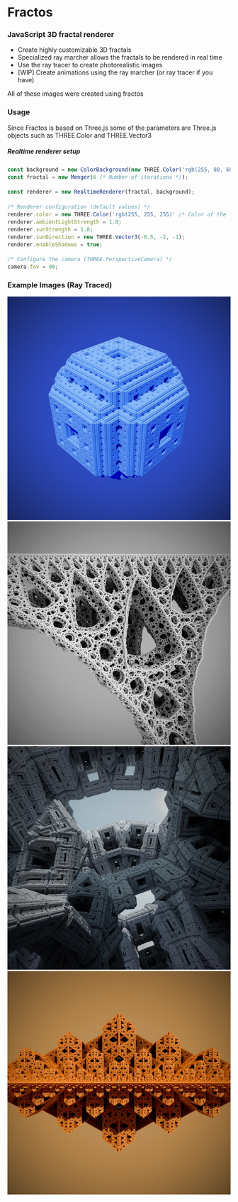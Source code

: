# Fractos
### JavaScript 3D fractal renderer

- Create highly customizable 3D fractals
- Specialized ray marcher allows the fractals to be rendered in real time
- Use the ray tracer to create photorealistic images
- [WIP] Create animations using the ray marcher (or ray tracer if you have)

All of these images were created using fractos

### Usage
Since Fractos is based on Three.js some of the parameters are Three.js objects such as THREE.Color and THREE.Vector3


##### Realtime renderer setup
```ts
const background = new ColorBackground(new THREE.Color('rgb(255, 80, 60)'));
const fractal = new Menger(6 /* Number of iterations */);

const renderer = new RealtimeRenderer(fractal, background);

/* Renderer configuration (default values) */
renderer.color = new THREE.Color('rgb(255, 255, 255)' /* Color of the fractal */);
renderer.ambientLightStrength = 1.0;
renderer.sunStrength = 1.0;
renderer.sunDirection = new THREE.Vector3(-0.5, -2, -1);
renderer.enableShadows = true;

/* Configure the camera (THREE.PerspectiveCamera) */
camera.fov = 90;
```

### Example Images (Ray Traced)

![Fractos image](./images/image0.jpg)
![Fractos image](./images/image1.jpg)
![Fractos image](./images/image2.jpg)
![Fractos image](./images/image3.jpg)

